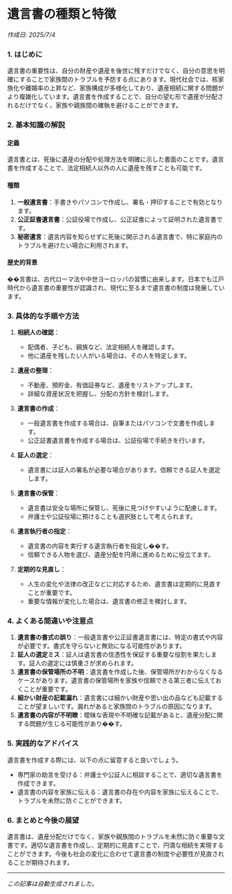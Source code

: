 # 遺言書の種類と特徴

*作成日: 2025/7/4*

### 1. はじめに
遺言書の重要性は、自分の財産や遺産を後世に残すだけでなく、自分の意思を明確にすることで家族間のトラブルを予防する点にあります。現代社会では、核家族化や離婚率の上昇など、家族構成が多様化しており、遺産相続に関する問題がより複雑化しています。遺言書を作成することで、自分の望む形で遺産が分配されるだけでなく、家族や親族間の確執を避けることができます。

### 2. 基本知識の解説
#### 定義
遺言書とは、死後に遺産の分配や処理方法を明確に示した書面のことです。遺言書を作成することで、法定相続人以外の人に遺産を残すことも可能です。

#### 種類
1. **一般遺言書**：手書きやパソコンで作成し、署名・押印することで有効となります。
2. **公正証書遺言書**：公証役場で作成し、公正証書によって証明された遺言書です。
3. **秘密遺言**：遺言内容を知らせずに死後に開示される遺言書で、特に家庭内のトラブルを避けたい場合に利用されます。

#### 歴史的背景
��言書は、古代ローマ法や中世ヨーロッパの習慣に由来します。日本でも江戸時代から遺言書の重要性が認識され、現代に至るまで遺言書の制度は発展しています。

### 3. 具体的な手順や方法
1. **相続人の確認**：
   - 配偶者、子ども、親族など、法定相続人を確認します。
   - 他に遺産を残したい人がいる場合は、その人を特定します。

2. **遺産の整理**：
   - 不動産、預貯金、有価証券など、遺産をリストアップします。
   - 詳細な資産状況を把握し、分配の方針を検討します。

3. **遺言書の作成**：
   - 一般遺言書を作成する場合は、自筆またはパソコンで文書を作成します。
   - 公正証書遺言書を作成する場合は、公証役場で手続きを行います。

4. **証人の選定**：
   - 遺言書には証人の署名が必要な場合があります。信頼できる証人を選定します。

5. **遺言書の保管**：
   - 遺言書は安全な場所に保管し、死後に見つけやすいように配慮します。
   - 弁護士や公証役場に預けることも選択肢として考えられます。

6. **遺言執行者の指定**：
   - 遺言書の内容を実行する遺言執行者を指定し��す。
   - 信頼できる人物を選び、遺産分配を円滑に進めるために役立てます。

7. **定期的な見直し**：
   - 人生の変化や法律の改正などに対応するため、遺言書は定期的に見直すことが重要です。
   - 重要な情報が変化した場合は、遺言書の修正を検討します。

### 4. よくある間違いや注意点
1. **遺言書の書式の誤り**：一般遺言書や公正証書遺言書には、特定の書式や内容が必要です。書式を守らないと無効になる可能性があります。
2. **証人の選定ミス**：証人は遺言書の信憑性を保証する重要な役割を果たします。証人の選定には慎重さが求められます。
3. **遺言書の保管場所の不明**：遺言書を作成した後、保管場所がわからなくなるケースがあります。遺言書の保管場所を家族や信頼できる第三者に伝えておくことが重要です。
4. **細かい財産の記載漏れ**：遺言書には細かい財産や思い出の品なども記載することが望ましいです。漏れがあると家族間のトラブルの原因になります。
5. **遺言書の内容が不明瞭**：曖昧な表現や不明確な記載があると、遺産分配に関する問題が生じる可能性があり��す。

### 5. 実践的なアドバイス
遺言書を作成する際には、以下の点に留意すると良いでしょう。
- 専門家の助言を受ける：弁護士や公証人に相談することで、適切な遺言書を作成できます。
- 遺言書の内容を家族に伝える：遺言書の存在や内容を家族に伝えることで、トラブルを未然に防ぐことができます。

### 6. まとめと今後の展望
遺言書は、遺産分配だけでなく、家族や親族間のトラブルを未然に防ぐ重要な文書です。適切な遺言書を作成し、定期的に見直すことで、円満な相続を実現することができます。今後も社会の変化に合わせて遺言書の制度や必要性が見直されることが期待されます。

---
*この記事は自動生成されました。*